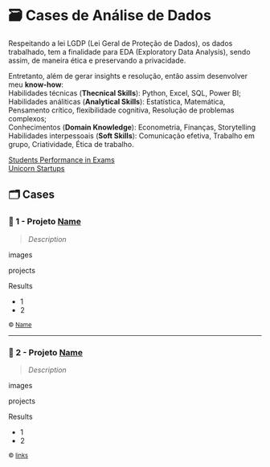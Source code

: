 # 🗃️ Cases de Análise de Dados
Respeitando a lei LGDP (Lei Geral de Proteção de Dados), os dados trabalhado, tem a finalidade para EDA (Exploratory Data Analysis), sendo assim, de maneira ética e preservando a privacidade. 

Entretanto, além de gerar insights e resolução, então assim desenvolver meu **know-how**:<br>
Habilidades técnicas (**Thecnical Skills**): Python, Excel, SQL, Power BI; <br>
Habilidades análiticas (**Analytical Skills**): Estatística, Matemática, Pensamento crítico, flexibilidade cognitiva, Resolução de problemas complexos; <br>
Conhecimentos (**Domain Knowledge**): Econometria, Finanças, Storytelling <br>
Habilidades interpessoais (**Soft Skills**): Comunicação efetiva, Trabalho em grupo, Criatividade, Ética de trabalho.

<a href="https://www.kaggle.com/datasets/spscientist/students-performance-in-exams">Students Performance in Exams</a>
<br>
<a href="https://www.kaggle.com/datasets/ramjasmaurya/unicorn-startups">Unicorn Startups</a>

## 🗂️ Cases
### 📄 1 - Projeto  [Name](link)
> _Description_

images

projects

Results
- 1
- 2

<sub> © [Name](link) </sub>

<hr>

### 📄 2 - Projeto  [Name](link)
> _Description_

images

projects

Results
- 1
- 2

<sub> © [links](link) </sub>
